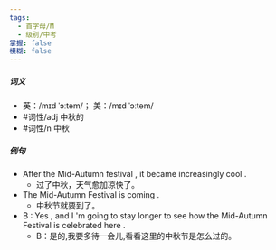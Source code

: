 ```yaml
---
tags:
  - 首字母/M
  - 级别/中考
掌握: false
模糊: false
---
```

##### 词义
- 英：/mɪd ˈɔːtəm/； 美：/mɪd ˈɔːtəm/
- #词性/adj  中秋的
- #词性/n  中秋
##### 例句
- After the Mid-Autumn festival , it became increasingly cool .
	- 过了中秋，天气愈加凉快了。
- The Mid-Autumn Festival is coming .
	- 中秋节就要到了。
- B : Yes , and I 'm going to stay longer to see how the Mid-Autumn Festival is celebrated here .
	- B：是的,我要多待一会儿,看看这里的中秋节是怎么过的。
